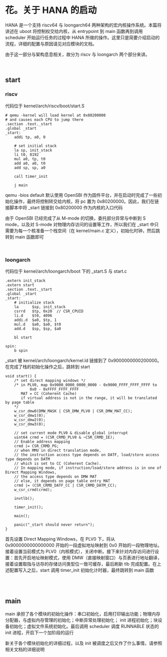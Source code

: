 # 花。关于 HANA 的启动

HANA 是一个支持 riscv64 与 loongarch64 两种架构的宏内核操作系统。本篇将讲述在 uboot 将控制权交给内核，从 entrypoint 到 main 函数再到调用 scheduler 开始运行任务的过程中 HANA 所做的操作。这里只是简要介绍启动的流程，详细的配置与原因请见对应模块的文档。

由于这一部分与架构息息相关，故分为 riscv 与 loongarch 两个部分来讲。

<br/>

## start

### riscv

代码位于 kernel/arch/riscv/boot/start.S

```
# qemu -kernel will load kernel at 0x80200000
# and causes each CPU to jump there
.section .text._start
.global _start
_start:
    addi tp, a0, 0

    # set initial stack
    la sp, init_stack
    li t0, 8192
    mul a0, tp, t0
    add a0, a0, t0
    add sp, sp, a0

    call timer_init

    j main

```

qemu -bios default 默认使用 OpenSBI 作为固件平台，并在启动时完成了一些初始化操作，最终将控制转交给内核，将 pc 置为 0x80200000。因此，我们在链接脚本中将 _start 链接到 0x80200000 作为内核的入口代码

由于 OpenSBI 已经完成了从 M-mode 的切换，委托部分异常与中断到 S mode，以及对 S-mode 对物理内存访问的设置等工作，所以我们在 _start 中只需要为每一个核准备一个栈空间（在 kernel/main.c 定义），初始化时钟，然后跳转到 main 函数即可

<br/>

### loongarch

代码位于 kernel/arch/loongarch/boot 下的 _start.S 与 start.c

```
.extern init_stack
.extern start
.section .text._start
.global _start
_start:
    # initialize stack
    la      $sp, init_stack 
    csrrd   $tp, 0x20  // CSR_CPUID
    li.d    $t0, 4096
    addi.d  $a0, $tp, 1
    mul.d   $a0, $a0, $t0
    add.d   $sp, $sp, $a0

    bl start

spin:
    b spin
```

_start 被 kernel/arch/loongarch/kernel.ld 链接到了 0x9000000000200000。在完成了栈的初始化操作之后，跳转到 start 

```c_cpp
void start() {
    /* set direct mapping windows */
    /* in PLV0, map 0x9000_0000_0000_0000 - 0x9000_FFFF_FFFF_FFFF to
           0x0 - 0xFFFF_FFFF_FFFF 
       MAT = CC (Coherent Cache)
       if virtual address is not in the range, it will be translated by page table
    */
    w_csr_dmw0(DMW_MASK | CSR_DMW_PLV0 | CSR_DMW_MAT_CC);
    w_csr_dmw1(0);
    w_csr_dmw2(0);
    w_csr_dmw3(0);

    // set current mode PLV0 & disable global interrupt
    uint64 crmd = (CSR_CRMD_PLV0 & ~CSR_CRMD_IE);
    // Enable address mapping
    crmd |= CSR_CRMD_PG;
    // when MMU in direct translation mode, 
    // the instruction access type depends on DATF, load/store access type depends on DATM
    // which is set to CC (Coherent Cache).
    // In mapping mode, if instruction/load/store address is in one of Direct Mapping Windows,
    // the access type depends on DMW MAT
    // else, it depends on page table entry MAT
    crmd |= (CSR_CRMD_DATF_CC | CSR_CRMD_DATM_CC);
    w_csr_crmd(crmd);

    invtlb();

    timer_init();

    main();

    panic("_start should never return");
}
```

首先设置 Direct Mapping Windows，在 PLV0 下，将从 0x9000000000000000 开始的一段虚拟地址映射到 0x0 开始的一段物理地址。接着设置当前模式为 PLV0（内核模式），关闭中断。接下来针对内存访问进行设置：首先开启地址映射模式，使用 DMW（直接映射窗口）与页表进行地址翻译，接着设置取指与访存的存储访问类型位一致可缓存，最后刷新 tlb 完成配置。在上述配置写入之后，start 调用 timer_init 初始化计时器，最终跳转到 main 函数

<br/>

<br/>

## main

main 承担了各个模块的初始化操作：串口初始化，启用打印输出功能；物理内存分配器，与虚拟内存管理的初始化；中断异常处理初始化； init 进程初始化；块设备初始化；虚拟文件系统初始化。最后调用 scheduler 调度 RUNNABLE 状态的 init 进程，开启下一个加阶段的运行

新关于各个模块初始化的详细过程，以及 init 被调度之后又作了什么事情，请参照相关文档的详细说明
